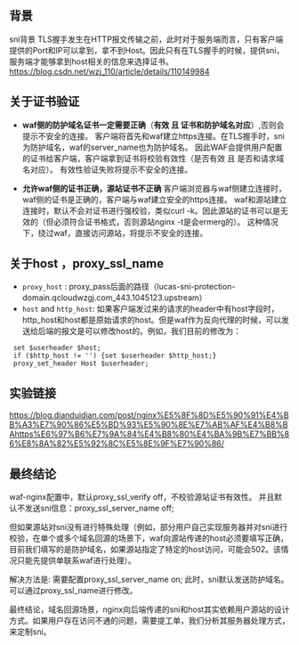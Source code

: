 
## 背景
sni背景
TLS握手发生在HTTP报文传输之前，此时对于服务端而言，只有客户端提供的Port和IP可以拿到，拿不到Host。因此只有在TLS握手的时候，提供sni，服务端才能够拿到host相关的信息来选择证书。
https://blog.csdn.net/wzj_110/article/details/110149984


## 关于证书验证
- **waf侧的防护域名证书一定需要正确**（**有效 且 证书和防护域名对应**）,否则会提示不安全的连接。
客户端将首先和waf建立https连接。在TLS握手时，sni为防护域名，waf的server_name也为防护域名。
因此WAF会提供用户配置的证书给客户端，客户端拿到证书将校验有效性（是否有效 且 是否和请求域名对应）。
有效性验证失败将提示不安全的连接。

- **允许waf侧的证书正确，源站证书不正确**
客户端浏览器与waf侧建立连接时，waf侧的证书是正确的，客户端与waf建立安全的https连接。
waf和源站建立连接时，默认不会对证书进行强校验，类似curl -k。因此源站的证书可以是无效的（但必须符合证书格式，否则源站nginx -t是会ermerg的）。
这种情况下，绕过waf，直接访问源站，将提示不安全的连接。

## 关于host ，proxy_ssl_name
- `proxy_host` : proxy_pass后面的路径（lucas-sni-protection-domain.qcloudwzgj.com_443.1045123.upstream）
- `host` and `http_host`: 如果客户端发过来的请求的header中有host字段时，http_host和host都是原始请求的host。但是waf作为反向代理的时候，可以发送给后端的报文是可以修改host的。例如，我们目前的修改为：
``` 
 set $userheader $host;
 if ($http_host != '') {set $userheader $http_host;}
 proxy_set_header Host $userheader;
```


## 实验链接
https://blog.dianduidian.com/post/nginx%E5%8F%8D%E5%90%91%E4%BB%A3%E7%90%86%E5%BD%93%E5%90%8E%E7%AB%AF%E4%B8%BAhttps%E6%97%B6%E7%9A%84%E4%B8%80%E4%BA%9B%E7%BB%86%E8%8A%82%E5%92%8C%E5%8E%9F%E7%90%86/


## 最终结论

waf-nginx配置中，默认proxy_ssl_verify off，不校验源站证书有效性。
并且默认不发送sni信息：proxy_ssl_server_name off;

但如果源站对sni没有进行特殊处理（例如，部分用户自己实现服务器并对sni进行校验，在单个或多个域名回源的场景下，waf向源站传递的host必须要填写正确，目前我们填写的是防护域名，如果源站指定了特定的host访问，可能会502。该情况只能先提供单联系waf进行处理）。

解决方法是: 需要配置proxy_ssl_server_name on;
此时，sni默认发送防护域名。可以通过proxy_ssl_name进行修改。

最终结论，域名回源场景，nginx向后端传递的sni和host其实依赖用户源站的设计方式。如果用户存在访问不通的问题，需要提工单，我们分析其服务器处理方式，来定制sni。